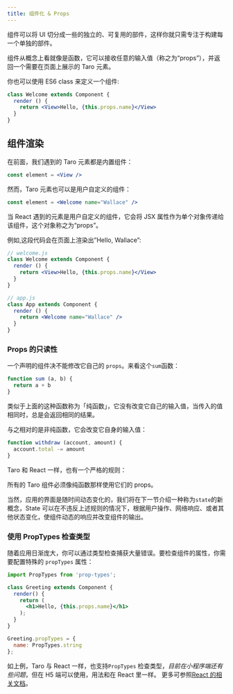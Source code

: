 ```yaml
---
title: 组件化 & Props
---
```


组件可以将 UI 切分成一些的独立的、可复用的部件，这样你就只需专注于构建每一个单独的部件。

组件从概念上看就像是函数，它可以接收任意的输入值（称之为“props”），并返回一个需要在页面上展示的 Taro 元素。

你也可以使用 ES6 class 来定义一个组件:

```jsx
class Welcome extends Component {
  render () {
    return <View>Hello, {this.props.name}</View>
  }
}
```

## 组件渲染

在前面，我们遇到的 Taro 元素都是内置组件：

```jsx
const element = <View />
```

然而，Taro 元素也可以是用户自定义的组件：

```jsx
const element = <Welcome name="Wallace" />
```

当 React 遇到的元素是用户自定义的组件，它会将 JSX 属性作为单个对象传递给该组件，这个对象称之为“props”。

例如,这段代码会在页面上渲染出”Hello, Wallace”:

```jsx
// welcome.js
class Welcome extends Component {
  render () {
    return <View>Hello, {this.props.name}</View>
  }
}

// app.js
class App extends Component {
  render () {
    return <Welcome name="Wallace" />
  }
}
```

### Props 的只读性

一个声明的组件决不能修改它自己的 `props`。来看这个`sum`函数：

```jsx
function sum (a, b) {
  return a + b
}
```

类似于上面的这种函数称为「纯函数」，它没有改变它自己的输入值，当传入的值相同时，总是会返回相同的结果。

与之相对的是非纯函数，它会改变它自身的输入值：

```jsx
function withdraw (account, amount) {
  account.total -= amount
}
```

Taro 和 React 一样，也有一个严格的规则：

所有的 Taro 组件必须像纯函数那样使用它们的 props。

当然，应用的界面是随时间动态变化的，我们将在下一节介绍一种称为`state`的新概念，State 可以在不违反上述规则的情况下，根据用户操作、网络响应、或者其他状态变化，使组件动态的响应并改变组件的输出。

### 使用 PropTypes 检查类型

随着应用日渐庞大，你可以通过类型检查捕获大量错误。要检查组件的属性，你需要配置特殊的 `propTypes` 属性：
```jsx
import PropTypes from 'prop-types';

class Greeting extends Component {
  render() {
    return (
      <h1>Hello, {this.props.name}</h1>
    );
  }
}

Greeting.propTypes = {
  name: PropTypes.string
};
```

如上例，Taro 与 React 一样，也支持`PropTypes` 检查类型，*目前在小程序端还有些问题*，但在 H5 端可以使用，用法和在 React 里一样。
更多可参照[React 的相关文档](https://reactjs.org.cn/doc/typechecking-with-proptypes.html)。


